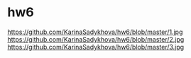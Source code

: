 # hw6
https://github.com/KarinaSadykhova/hw6/blob/master/1.jpg
https://github.com/KarinaSadykhova/hw6/blob/master/2.jpg
https://github.com/KarinaSadykhova/hw6/blob/master/3.jpg
